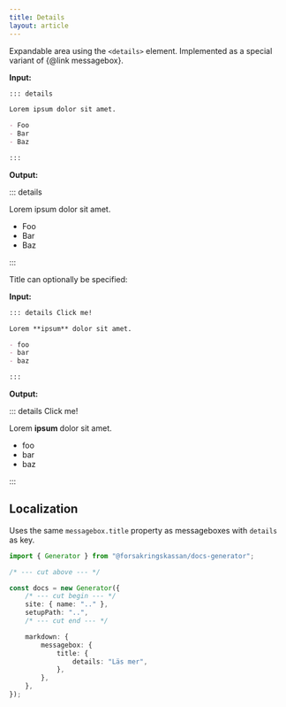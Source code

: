 ```yaml
---
title: Details
layout: article
---
```


Expandable area using the `<details>` element.
Implemented as a special variant of {@link messagebox}.

**Input:**

```md
::: details

Lorem ipsum dolor sit amet.

- Foo
- Bar
- Baz

:::
```

**Output:**

::: details

Lorem ipsum dolor sit amet.

- Foo
- Bar
- Baz

:::

Title can optionally be specified:

**Input:**

```md
::: details Click me!

Lorem **ipsum** dolor sit amet.

- foo
- bar
- baz

:::
```

**Output:**

::: details Click me!

Lorem **ipsum** dolor sit amet.

- foo
- bar
- baz

:::

## Localization

Uses the same `messagebox.title` property as messageboxes with `details` as key.

```ts
import { Generator } from "@forsakringskassan/docs-generator";

/* --- cut above --- */

const docs = new Generator({
    /* --- cut begin --- */
    site: { name: ".." },
    setupPath: "..",
    /* --- cut end --- */

    markdown: {
        messagebox: {
            title: {
                details: "Läs mer",
            },
        },
    },
});
```
